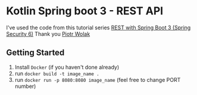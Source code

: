 # Kotlin Spring boot 3 - REST API

I've used the code from this tutorial series [REST with Spring Boot 3 (Spring Security 6)](https://www.youtube.com/watch?v=PCIkfv6cC0k&list=PLvN8k8yxjoeud4ESoB-wjiieqYGaDVqPR&index=1) Thank you [Piotr Wolak](https://twitter.com/pjoterwolak)

## Getting Started

1. Install `Docker` (if you haven't done already)
2. run `docker build -t image_name .`
3. run `docker run -p 8080:8080 image_name` (feel free to change PORT number)